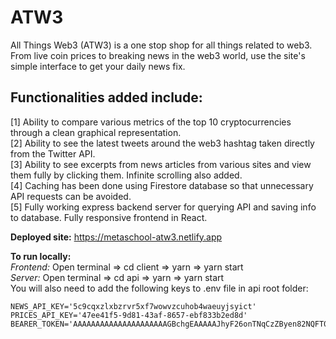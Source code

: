 # ATW3
All Things Web3 (ATW3) is a one stop shop for all things related to web3. From live coin prices to breaking news in the web3 world, use the site's simple interface to get your daily news fix.
  
## Functionalities added include:
[1] Ability to compare various metrics of the top 10 cryptocurrencies through a clean graphical representation.<br />
[2] Ability to see the latest tweets around the web3 hashtag taken directly from the Twitter API.<br />
[3] Ability to see excerpts from news articles from various sites and view them fully by clicking them. Infinite scrolling also added.<br />
[4] Caching has been done using Firestore database so that unnecessary API requests can be avoided.<br />
[5] Fully working express backend server for querying API and saving info to database. Fully responsive frontend in React.<br />


**Deployed site:** https://metaschool-atw3.netlify.app

**To run locally:**<br />
  *Frontend:* Open terminal => cd client => yarn => yarn start<br />
  *Server:* Open terminal => cd api => yarn => yarn start<br />
  You will also need to add the following keys to .env file in api root folder: <br />

    NEWS_API_KEY='5c9cqxzlxbzrvr5xf7wowvzcuhob4waeuyjsyict'
    PRICES_API_KEY='47ee41f5-9d81-43af-8657-ebf833b2ed8d'
    BEARER_TOKEN='AAAAAAAAAAAAAAAAAAAAAGBchgEAAAAAJhyF26onTNqCzZByen82NQFT0Tw%3DBC1IOK0xFCjtpSWRVfSAuQQuEP73pATJ0UKP7t60h1sgu4BUQs'
